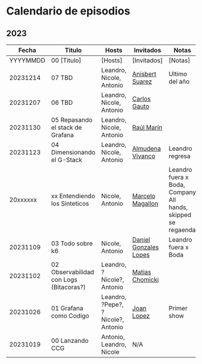 # Calendario de episodios

## 2023

| Fecha | Titulo | Hosts | Invitados| Notas |
| --- | --- | --- | --- | ---|
| YYYYMMDD | 00 [Titulo] | [Hosts] | [Invitados] | [Notas] |
| 20231214 | 07 TBD | Leandro, Nicole, Antonio | [Anisbert Suarez](https://www.linkedin.com/in/anisbert/) | Ultimo del año |
| 20231207 | 06 TBD | Leandro, Nicole, Antonio | [Carlos Gauto](https://www.linkedin.com/in/gautocarlos/) | |
| 20231130 | 05 Repasando el stack de Grafana | Leandro, Nicole, Antonio | [Raúl Marín](https://www.linkedin.com/in/raulmarinperez/) | |
| 20231123 | 04 Dimensionando el G-Stack | Leandro, Nicole, Antonio | [Almudena Vivanco](https://www.linkedin.com/in/almudenavivanco/) | Leandro regresa |
| 20xxxxxx | xx Entendiendo los Sinteticos | Nicole, Antonio | [Marcelo Magallon](https://www.linkedin.com/in/marcelomagallon/) | Leandro fuera x Boda, Company All hands, skipped se regaenda |
| 20231109 | 03 Todo sobre k6 | Nicole, Antonio | [Daniel Gonzales Lopes](https://www.linkedin.com/in/danielgonzalezlopes/) | Leandro fuera x Boda |
| 20231102 | 02 Observabilidad con Logs (Bitacoras?) | Leandro, ?Nicole?, Antonio | [Matias Chomicki](https://www.linkedin.com/in/matias-chomicki-a9546b14/) | |
| 20231026 | 01 Grafana como Codigo | Leandro, ?Pepe?, ?Nicole?, Antonio | [Joan Lopez](https://www.linkedin.com/in/joanlopez1/) | Primer show |
| 20231019 | 00 Lanzando CCG | Antonio, Leandro, Nicole | N/A | |
